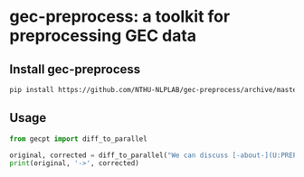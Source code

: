 # gec-preprocess: a toolkit for preprocessing GEC data


## Install gec-preprocess

```bash
pip install https://github.com/NTHU-NLPLAB/gec-preprocess/archive/master.zip
```


## Usage

```python
from gecpt import diff_to_parallel

original, corrected = diff_to_parallel("We can discuss [-about-](U:PREP) the issue.")
print(original, '->', corrected)
```
